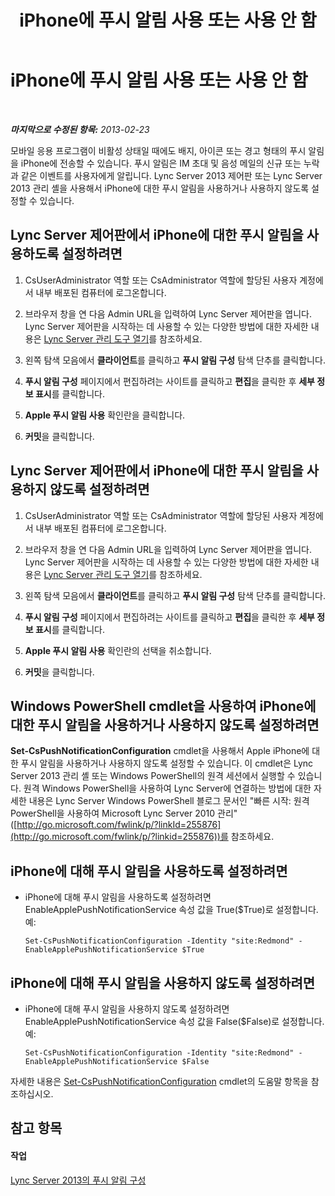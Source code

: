 ﻿---
title: iPhone에 푸시 알림 사용 또는 사용 안 함
TOCTitle: iPhone에 푸시 알림 사용 또는 사용 안 함
ms:assetid: 8bbf531a-807f-4a8f-814a-94bfed8f97ef
ms:mtpsurl: https://technet.microsoft.com/ko-kr/library/JJ688122(v=OCS.15)
ms:contentKeyID: 49885860
ms.date: 08/10/2015
mtps_version: v=OCS.15
ms.translationtype: HT
---

# iPhone에 푸시 알림 사용 또는 사용 안 함

 

_**마지막으로 수정된 항목:** 2013-02-23_

모바일 응용 프로그램이 비활성 상태일 때에도 배지, 아이콘 또는 경고 형태의 푸시 알림을 iPhone에 전송할 수 있습니다. 푸시 알림은 IM 초대 및 음성 메일의 신규 또는 누락과 같은 이벤트를 사용자에게 알립니다. Lync Server 2013 제어판 또는 Lync Server 2013 관리 셸을 사용해서 iPhone에 대한 푸시 알림을 사용하거나 사용하지 않도록 설정할 수 있습니다.

## Lync Server 제어판에서 iPhone에 대한 푸시 알림을 사용하도록 설정하려면

1.  CsUserAdministrator 역할 또는 CsAdministrator 역할에 할당된 사용자 계정에서 내부 배포된 컴퓨터에 로그온합니다.

2.  브라우저 창을 연 다음 Admin URL을 입력하여 Lync Server 제어판을 엽니다. Lync Server 제어판을 시작하는 데 사용할 수 있는 다양한 방법에 대한 자세한 내용은 [Lync Server 관리 도구 열기](lync-server-2013-open-lync-server-administrative-tools.md)를 참조하세요.

3.  왼쪽 탐색 모음에서 **클라이언트**를 클릭하고 **푸시 알림 구성** 탐색 단추를 클릭합니다.

4.  **푸시 알림 구성** 페이지에서 편집하려는 사이트를 클릭하고 **편집**을 클릭한 후 **세부 정보 표시**를 클릭합니다.

5.  **Apple 푸시 알림 사용** 확인란을 클릭합니다.

6.  **커밋**을 클릭합니다.

## Lync Server 제어판에서 iPhone에 대한 푸시 알림을 사용하지 않도록 설정하려면

1.  CsUserAdministrator 역할 또는 CsAdministrator 역할에 할당된 사용자 계정에서 내부 배포된 컴퓨터에 로그온합니다.

2.  브라우저 창을 연 다음 Admin URL을 입력하여 Lync Server 제어판을 엽니다. Lync Server 제어판을 시작하는 데 사용할 수 있는 다양한 방법에 대한 자세한 내용은 [Lync Server 관리 도구 열기](lync-server-2013-open-lync-server-administrative-tools.md)를 참조하세요.

3.  왼쪽 탐색 모음에서 **클라이언트**를 클릭하고 **푸시 알림 구성** 탐색 단추를 클릭합니다.

4.  **푸시 알림 구성** 페이지에서 편집하려는 사이트를 클릭하고 **편집**을 클릭한 후 **세부 정보 표시**를 클릭합니다.

5.  **Apple 푸시 알림 사용** 확인란의 선택을 취소합니다.

6.  **커밋**을 클릭합니다.

## Windows PowerShell cmdlet을 사용하여 iPhone에 대한 푸시 알림을 사용하거나 사용하지 않도록 설정하려면

**Set-CsPushNotificationConfiguration** cmdlet을 사용해서 Apple iPhone에 대한 푸시 알림을 사용하거나 사용하지 않도록 설정할 수 있습니다. 이 cmdlet은 Lync Server 2013 관리 셸 또는 Windows PowerShell의 원격 세션에서 실행할 수 있습니다. 원격 Windows PowerShell을 사용하여 Lync Server에 연결하는 방법에 대한 자세한 내용은 Lync Server Windows PowerShell 블로그 문서인 "빠른 시작: 원격 PowerShell을 사용하여 Microsoft Lync Server 2010 관리"([http://go.microsoft.com/fwlink/p/?linkId=255876](http://go.microsoft.com/fwlink/p/?linkid=255876))를 참조하세요.

## iPhone에 대해 푸시 알림을 사용하도록 설정하려면

  - iPhone에 대해 푸시 알림을 사용하도록 설정하려면 EnableApplePushNotificationService 속성 값을 True($True)로 설정합니다. 예:
    
        Set-CsPushNotificationConfiguration -Identity "site:Redmond" -EnableApplePushNotificationService $True

## iPhone에 대해 푸시 알림을 사용하지 않도록 설정하려면

  - iPhone에 대해 푸시 알림을 사용하지 않도록 설정하려면 EnableApplePushNotificationService 속성 값을 False($False)로 설정합니다. 예:
    
        Set-CsPushNotificationConfiguration -Identity "site:Redmond" -EnableApplePushNotificationService $False

자세한 내용은 [Set-CsPushNotificationConfiguration](https://docs.microsoft.com/en-us/powershell/module/skype/Set-CsPushNotificationConfiguration) cmdlet의 도움말 항목을 참조하십시오.

## 참고 항목

#### 작업

[Lync Server 2013의 푸시 알림 구성](lync-server-2013-configuring-for-push-notifications.md)

